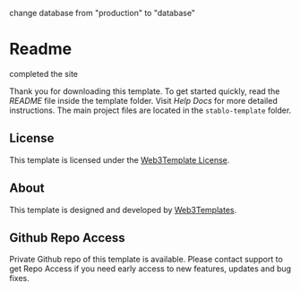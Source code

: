 change database from "production" to "database"

# Readme

completed the site

Thank you for downloading this template. To get started quickly, read the _README_ file inside the template folder. Visit _Help Docs_ for more detailed instructions. The main project files are located in the `stablo-template` folder.

## License

This template is licensed under the [Web3Template License](https://web3templates.com/legal/license).

## About

This template is designed and developed by [Web3Templates](https://web3templates.com).

## Github Repo Access

Private Github repo of this template is available. Please contact support to get Repo Access if you need early access to new features, updates and bug fixes.

